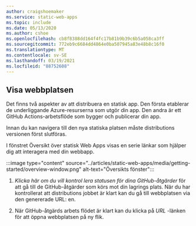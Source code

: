 ```yaml
---
author: craigshoemaker
ms.service: static-web-apps
ms.topic: include
ms.date: 05/13/2020
ms.author: cshoe
ms.openlocfilehash: cb8f8388dd164f4fc17b81b9b39c6b5a058ca3ff
ms.sourcegitcommit: 772eb9c6684dd4864e0ba507945a83e48b8c16f0
ms.translationtype: MT
ms.contentlocale: sv-SE
ms.lasthandoff: 03/19/2021
ms.locfileid: "88752608"
---
```

## <a name="view-the-website"></a>Visa webbplatsen

Det finns två aspekter av att distribuera en statisk app. Den första etablerar de underliggande Azure-resurserna som utgör din app. Den andra är ett GitHub Actions-arbetsflöde som bygger och publicerar din app.

Innan du kan navigera till den nya statiska platsen måste distributions versionen först slutföras.

I fönstret Översikt över statisk Web Apps visas en serie länkar som hjälper dig att interagera med din webbapp.

:::image type="content" source="../articles/static-web-apps/media/getting-started/overview-window.png" alt-text="Översikts fönster":::

1. _Klicka här om du vill kontrol lera statusen för dina GitHub-åtgärder_ för att gå till de GitHub-åtgärder som körs mot din lagrings plats. När du har kontrollerat att distributions jobbet är klart kan du gå till webbplatsen via den genererade URL: en.

2. När GitHub-åtgärds arbets flödet är klart kan du klicka på _URL_ -länken för att öppna webbplatsen på ny flik.
